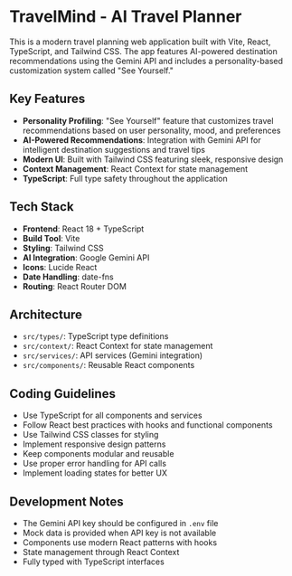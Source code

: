 <!-- Use this file to provide workspace-specific custom instructions to Copilot. For more details, visit https://code.visualstudio.com/docs/copilot/copilot-customization#_use-a-githubcopilotinstructionsmd-file -->

# TravelMind - AI Travel Planner

This is a modern travel planning web application built with Vite, React, TypeScript, and Tailwind CSS. The app features AI-powered destination recommendations using the Gemini API and includes a personality-based customization system called "See Yourself."

## Key Features

- **Personality Profiling**: "See Yourself" feature that customizes travel recommendations based on user personality, mood, and preferences
- **AI-Powered Recommendations**: Integration with Gemini API for intelligent destination suggestions and travel tips
- **Modern UI**: Built with Tailwind CSS featuring sleek, responsive design
- **Context Management**: React Context for state management
- **TypeScript**: Full type safety throughout the application

## Tech Stack

- **Frontend**: React 18 + TypeScript
- **Build Tool**: Vite
- **Styling**: Tailwind CSS
- **AI Integration**: Google Gemini API
- **Icons**: Lucide React
- **Date Handling**: date-fns
- **Routing**: React Router DOM

## Architecture

- `src/types/`: TypeScript type definitions
- `src/context/`: React Context for state management
- `src/services/`: API services (Gemini integration)
- `src/components/`: Reusable React components

## Coding Guidelines

- Use TypeScript for all components and services
- Follow React best practices with hooks and functional components
- Use Tailwind CSS classes for styling
- Implement responsive design patterns
- Keep components modular and reusable
- Use proper error handling for API calls
- Implement loading states for better UX

## Development Notes

- The Gemini API key should be configured in `.env` file
- Mock data is provided when API key is not available
- Components use modern React patterns with hooks
- State management through React Context
- Fully typed with TypeScript interfaces
